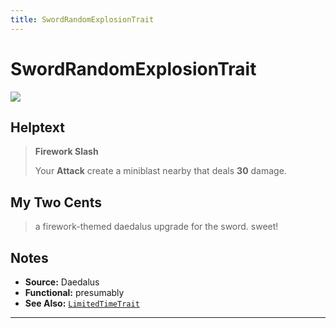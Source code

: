 ```yaml
---
title: SwordRandomExplosionTrait
---
```

<!-- end front matter -->
# SwordRandomExplosionTrait
![](sword_blade_nova_02.png)

## Helptext
> **Firework Slash**
> 
> Your **Attack** create a miniblast nearby that deals **30** damage.

## My Two Cents
> a firework-themed daedalus upgrade for the sword. sweet!

## Notes
* **Source:** Daedalus
* **Functional:** presumably
* **See Also:** [`LimitedTimeTrait`](LimitedTimeTrait.md)

---